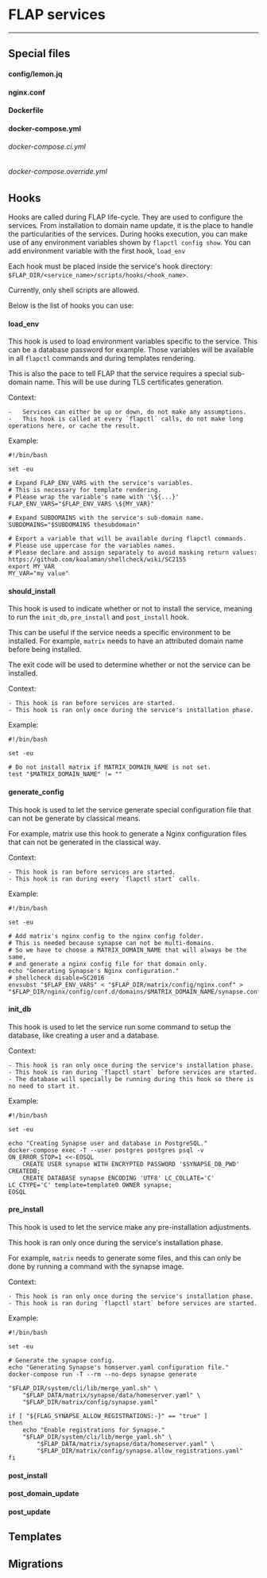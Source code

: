 # FLAP services

---

## Special files

#### config/lemon.jq

#### nginx.conf

#### Dockerfile

#### docker-compose.yml

###### docker-compose.ci.yml

###### docker-compose.override.yml

## Hooks

Hooks are called during FLAP life-cycle. They are used to configure the services. From installation to domain name update, it is the place to handle the particularities of the services. During hooks execution, you can make use of any environment variables shown by `flapctl config show`. You can add environment variable with the first hook, `load_env`

Each hook must be placed inside the service's hook directory: `$FLAP_DIR/<service_name>/scripts/hooks/<hook_name>`.

Currently, only shell scripts are allowed.

Below is the list of hooks you can use:

#### load_env

This hook is used to load environment variables specific to the service. This can be a database password for example. Those variables will be available in all `flapctl` commands and during templates rendering.

This is also the pace to tell FLAP that the service requires a special sub-domain name. This will be use during TLS certificates generation.

Context:

    -   Services can either be up or down, do not make any assumptions.
    -   This hook is called at every `flapctl` calls, do not make long operations here, or cache the result.

Example:

```shell
#!/bin/bash

set -eu

# Expand FLAP_ENV_VARS with the service's variables.
# This is necessary for template rendering.
# Please wrap the variable's name with '\${...}'
FLAP_ENV_VARS="$FLAP_ENV_VARS \${MY_VAR}"

# Expand SUBDOMAINS with the service's sub-domain name.
SUBDOMAINS="$SUBDOMAINS thesubdomain"

# Export a variable that will be available during flapctl commands.
# Please use uppercase for the variables names.
# Please declare and assign separately to avoid masking return values: https://github.com/koalaman/shellcheck/wiki/SC2155
export MY_VAR
MY_VAR="my value"
```

#### should_install

This hook is used to indicate whether or not to install the service, meaning to run the `init_db`, `pre_install` and `post_install` hook.

This can be useful if the service needs a specific environment to be installed. For example, `matrix` needs to have an attributed domain name before being installed.

The exit code will be used to determine whether or not the service can be installed.

Context:

    - This hook is ran before services are started.
    - This hook is ran only once during the service's installation phase.

Example:

```shell
#!/bin/bash

set -eu

# Do not install matrix if MATRIX_DOMAIN_NAME is not set.
test "$MATRIX_DOMAIN_NAME" != ""
```

#### generate_config

This hook is used to let the service generate special configuration file that can not be generate by classical means.

For example, matrix use this hook to generate a Nginx configuration files that can not be generated in the classical way.

Context:

    - This hook is ran before services are started.
    - This hook is ran during every `flapctl start` calls.

Example:

```shell
#!/bin/bash

set -eu

# Add matrix's nginx config to the nginx config folder.
# This is needed because synapse can not be multi-domains.
# So we have to choose a MATRIX_DOMAIN_NAME that will always be the same,
# and generate a nginx config file for that domain only.
echo "Generating Synapse's Nginx configuration."
# shellcheck disable=SC2016
envsubst "$FLAP_ENV_VARS" < "$FLAP_DIR/matrix/config/nginx.conf" > "$FLAP_DIR/nginx/config/conf.d/domains/$MATRIX_DOMAIN_NAME/synapse.conf"

```

#### init_db

This hook is used to let the service run some command to setup the database, like creating a user and a database.

Context:

    - This hook is ran only once during the service's installation phase.
    - This hook is ran during `flapctl start` before services are started.
    - The database will specially be running during this hook so there is no need to start it.

Example:

```shell
#!/bin/bash

set -eu

echo "Creating Synapse user and database in PostgreSQL."
docker-compose exec -T --user postgres postgres psql -v ON_ERROR_STOP=1 <<-EOSQL
	CREATE USER synapse WITH ENCRYPTED PASSWORD '$SYNAPSE_DB_PWD' CREATEDB;
	CREATE DATABASE synapse ENCODING 'UTF8' LC_COLLATE='C' LC_CTYPE='C' template=template0 OWNER synapse;
EOSQL
```

#### pre_install

This hook is used to let the service make any pre-installation adjustments.

This hook is ran only once during the service's installation phase.

For example, `matrix` needs to generate some files, and this can only be done by running a command with the synapse image.

Context:

    - This hook is ran only once during the service's installation phase.
    - This hook is ran during `flapctl start` before services are started.

Example:

```shell
#!/bin/bash

set -eu

# Generate the synapse config.
echo "Generating Synapse's homserver.yaml configuration file."
docker-compose run -T --rm --no-deps synapse generate

"$FLAP_DIR/system/cli/lib/merge_yaml.sh" \
	"$FLAP_DATA/matrix/synapse/data/homeserver.yaml" \
	"$FLAP_DIR/matrix/config/synapse.yaml"

if [ "${FLAG_SYNAPSE_ALLOW_REGISTRATIONS:-}" == "true" ]
then
	echo "Enable registrations for Synapse."
	"$FLAP_DIR/system/cli/lib/merge_yaml.sh" \
		"$FLAP_DATA/matrix/synapse/data/homeserver.yaml" \
		"$FLAP_DIR/matrix/config/synapse.allow_registrations.yaml"
fi
```

#### post_install

#### post_domain_update

#### post_update

## Templates

## Migrations
